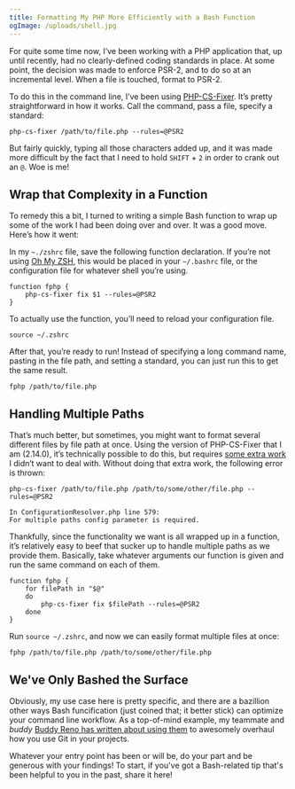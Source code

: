 ```yaml
---
title: Formatting My PHP More Efficiently with a Bash Function
ogImage: /uploads/shell.jpg
---
```


For quite some time now, I’ve been working with a PHP application that, up until recently, had no clearly-defined coding standards in place. At some point, the decision was made to enforce PSR-2, and to do so at an incremental level. When a file is touched, format to PSR-2.

To do this in the command line, I’ve been using [PHP-CS-Fixer](https://github.com/FriendsOfPHP/PHP-CS-Fixer). It’s pretty straightforward in how it works. Call the command, pass a file, specify a standard:

```
php-cs-fixer /path/to/file.php --rules=@PSR2
```

But fairly quickly, typing all those characters added up, and it was made more difficult by the fact that I need to hold `SHIFT` + `2`  in order to crank out an `@`. Woe is me!

## Wrap that Complexity in a Function

To remedy this a bit, I turned to writing a simple Bash function to wrap up some of the work I had been doing over and over. It was a good move. Here’s how it went:

In my `~./zshrc` file, save the following function declaration. If you’re not using [Oh My ZSH](https://ohmyz.sh/), this would be placed in your `~/.bashrc` file, or the configuration file for whatever shell you’re using.

```
function fphp {
    php-cs-fixer fix $1 --rules=@PSR2
}
```

To actually use the function, you’ll need to reload your configuration file.

```
source ~/.zshrc
```

After that, you’re ready to run! Instead of specifying a long command name, pasting in the file path, and setting a standard, you can just run this to get the same result.

```
fphp /path/to/file.php
```

## Handling Multiple Paths

That’s much better, but sometimes, you might want to format several different files by file path at once. Using the version of PHP-CS-Fixer that I am (2.14.0), it’s technically possible to do this, but requires [some extra work](https://github.com/FriendsOfPHP/PHP-CS-Fixer/issues/2390) I didn’t want to deal with. Without doing that extra work, the following error is thrown:

```
php-cs-fixer /path/to/file.php /path/to/some/other/file.php --rules=@PSR2
```

```
In ConfigurationResolver.php line 579:
For multiple paths config parameter is required.
```

Thankfully, since the functionality we want is all wrapped up in a function, it’s relatively easy to beef that sucker up to handle multiple paths as we provide them. Basically, take whatever arguments our function is given and run the same command on each of them.

```
function fphp {
    for filePath in "$@"
    do
        php-cs-fixer fix $filePath --rules=@PSR2
    done
}
```

Run `source ~/.zshrc`, and now we can easily format multiple files at once:

```
fphp /path/to/file.php /path/to/some/other/file.php
```

## We've Only Bashed the Surface

Obviously, my use case here is pretty specific, and there are a bazillion other ways Bash funcification (just coined that; it better stick) can optimize your command line workflow. As a top-of-mind example, my teammate and _buddy_ [Buddy Reno has written about using them](https://medium.freecodecamp.org/bash-shortcuts-to-enhance-your-git-workflow-5107d64ea0ff) to awesomely overhaul how you use Git in your projects.

Whatever your entry point has been or will be, do your part and be generous with your findings! To start, if you've got a Bash-related tip that's been helpful to you in the past, share it here!

